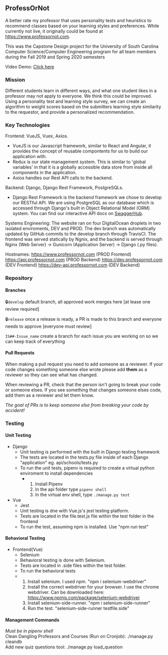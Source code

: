 ## ProfessOrNot

A better rate my professor that uses personality tests and heuristics to recommend classes based on your learning styles and preferences. While currently not live, it originally could be found at https://www.professornot.com.

This was the Capstone Design project for the University of South Carolina Computer Science/Computer Engineering program for all team members during the Fall 2019 and Spring 2020 semesters

Video Demo: [Click here](https://www.youtube.com/watch?v=uGk_euw9dZc)

### Mission

Different students learn in different ways, and what one student likes in a professor may not apply to everyone. We think this could be improved. Using a personality test and learning style survey, we can create an algorithm to weight scores based on the submitters learning style similarity to the requestor, and provide a personalized recommendation.

### Key Technologies

Frontend: VueJS, Vuex, Axios.
- VueJS is our Javascript framework, similar to React and Angular, it provides the concept of reusable compontents for us to build our application with.
- Redux is our state management system. This is similar to 'global variables' in that it is a globally accessible data store from inside all components in the application.
- Axios handles our Rest API calls to the backend.

Backend: Django, Django Rest Framework, PostgreSQLs.
- Django Rest Framework is the backend framework we chose to develop our RESTful API. We are using PostgreSQL as our database which is accessed through Django's built in Object Relational Model (ORM) system. You can find our interactive API docs on [SwaggerHub](https://app.swaggerhub.com/apis-docs/professornot/Django/1.0.0#/Reviews/post_reviews).

Systems Engineering:
The website ran on four DigitalOcean droplets in two isolated enviroments, DEV and PROD. The dev branch was automatically updated by GitHub commits to the develop branch through TravisCI. The frontend was served statically by Ngnix, and the backend is served through Nginx (Web Server) -> Gunicorn (Application Server) -> Django (.py files).

Hostnames:
https://www.professornot.com (PROD Frontend)
https://api.professornot.com (PROD Backend)
https://dev.professornot.com (DEV Frontend)
https://dev-api.professornot.com (DEV Backend)

### Repository

#### Branches

:lock:`develop` default branch, all approved work merges here [at lease one review required]

:lock:`release` once a release is ready, a PR is made to this branch and everyone needs to approve [everyone must review]

`IS##-Issue_name` create a branch for each issue you are working on so we can keep track of everything

#### Pull Requests

When making a pull request you need to add someone as a reviewer. If your code changes something someone else wrote please add **them** as a reviewer so they can see what has changed. 

When reviewing a PR, check that the person isn't going to break your code or someone elses. If you see something that changes someone elses code, add them as a reviewer and let them know.

*The goal of PRs is to keep someone else from breaking your code by accident!*

### Testing

#### Unit Testing

* Django
  * Unit testing is performed with the built in Django testing framework
  * The tests are located in the tests.py file inside of each Django "application" eg. api/schools/tests.py
  * To run the unit tests, pipenv is required to create a virtual python enviroment to install dependencies
    * 1. Install Pipenv
      2. In the api folder type `pipenv shell`
      3. In the virtual env shell, type `./manage.py test`
* Vue
  * Jest
   * Unit testing is dne with Vue.js's jest testing platform.
   * Tests are located in the file.test.js file within the test folder in the frontend
   * To run the test, assuming npm is installed. Use "npm run test"

#### Behavioral Testing

* Frontend(Vue)
  * Selenium
   * Behavioral testing is done with Selenium.
   * Tests are located in .side files within the test folder.
   * To run the behavioral tests
    * 1. Install selenium. I used npm. "npm i selenium-webdriver"
      2. Install the correct webdriver for your browser. I use the chrome webdriver. Can be downloaded here: https://www.npmjs.com/package/selenium-webdriver
      3. Install selenium-side-runner. "npm i selenium-side-runner"
      4. Run the test. "selenium-side-runner testfile.side" 
   

#### Management Commands
*Must be in pipenv shell*\
Clean Dangling Professors and Courses (Run on Cronjob): ./manage.py cleandb\
Add new quiz questions tool: ./manage.py load_question

